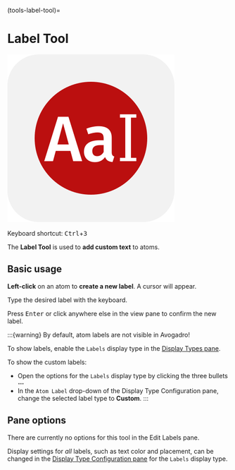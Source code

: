 (tools-label-tool)=

# Label Tool

![The icon of the Label Tool in light mode.](../../_static/icon_label.svg)

Keyboard shortcut: <kbd>Ctrl</kbd>+<kbd>3</kbd>

The **Label Tool** is used to **add custom text** to atoms.

## Basic usage

**Left-click** on an atom to **create a new label**.
A cursor will appear.

Type the desired label with the keyboard.

Press <kbd>Enter</kbd> or click anywhere else in the view pane to confirm the new label.

:::{warning}
By default, atom labels are not visible in Avogadro!

To show labels, enable the `Labels` display type in the [Display Types pane](panes-display-types).

To show the custom labels:

* Open the options for the `Labels` display type by clicking the three bullets **⋯**
* In the `Atom Label` drop-down of the Display Type Configuration pane, change the selected label type to **Custom**.
:::

## Pane options

There are currently no options for this tool in the Edit Labels pane.

Display settings for *all* labels, such as text color and placement, can be changed in the [Display Type Configuration pane](panes-display-types-labels) for the `Labels` display type.